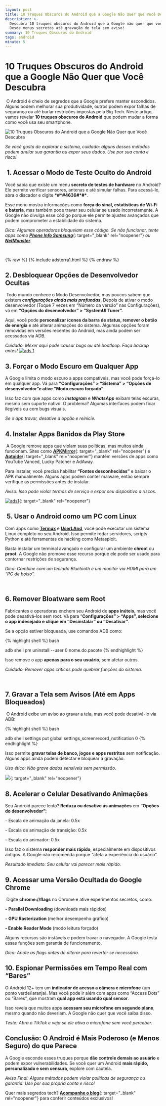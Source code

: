 ```yaml
---
layout: post
title: 10 Truques Obscuros do Android que a Google Não Quer que Você Descubra
description: >-
  Descubra 10 truques obscuros do Android que a Google não quer que você saiba.
  Desde menus secretos até gravação de tela sem aviso!
summary: 10 Truques Obscuros do Android
tags: android
minute: 5
---
```

# 10 Truques Obscuros do Android que a Google Não Quer que Você Descubra

&nbsp;O Android é cheio de segredos que a Google prefere manter escondidos. Alguns podem melhorar sua produtividade, outros podem expor falhas de segurança ou até burlar restrições impostas pela Big Tech. Neste artigo, vamos revelar **10 truques obscuros do Android** que podem mudar a forma como você usa seu smartphone.

![10 Truques Obscuros do Android que a Google Não Quer que Você Descubra](https://i.imgur.com/QRjRf6G.png)

*Se você gosta de explorar o sistema, cuidado: alguns desses métodos podem anular sua garantia ou expor seus dados. Use por sua conta e risco!*

## &nbsp;1. Acessar o Modo de Teste Oculto do Android

Você sabia que existe um menu **secreto de testes de hardware** no Android? Ele permite verificar sensores, antenas e até simular falhas. Para acessá-lo, abra o discador e digite **\*#\*#4636#\*#\***.

Esse menu mostra informações como **força do sinal, estatísticas de Wi-Fi e bateria**, mas também pode travar seu celular se usado incorretamente. A Google não divulga esse código porque ele permite ajustes avançados que podem comprometer a estabilidade do sistema.

*Dica: Algumas operadoras bloqueiam esse código. Se não funcionar, tente apps como* [***Phone Info Samsung***](https://play.google.com/store/apps/details?id=io.uax.phoneinfo&amp;hl=en-US&amp;pli=1){: target="_blank" rel="noopener"} *ou* [***NetMonster***](https://play.google.com/store/apps/details?id=cz.mroczis.netmonster&amp;hl=en-US)*.*&nbsp;

&nbsp;

{% raw %}
{% include adsterra1.html %}
{% endraw %}

## 2\. Desbloquear Opções de Desenvolvedor Ocultas

&nbsp;Todo mundo conhece o  Modo Desenvolvedor, mas poucos sabem que existem ***configurações ainda mais profundas***. Depois de ativar o modo desenvolvedor (Toque 7 vezes em “Número da versão” nas Configurações), vá em **“Opções do desenvolvedor” &gt; “SystemUI Tuner”.**

Aqui, você pode **personalizar ícones da barra de status, remover o botão de energia** e até alterar animações do sistema. Algumas opções foram removidas em versões recentes do Android, mas ainda podem ser acessadas via ADB.

*Cuidado: Mexer aqui pode causar bugs ou até bootloop. Faça backup antes!*&nbsp;[![ads 1](/uploads/banner-1.gif)](https://cl1ca.com/vagas-de-emprego-br)

## 3\. Forçar o Modo Escuro em Qualquer App

A Google limita o modo escuro a apps compatíveis, mas você pode forçá-lo em qualquer app. Vá para **“Configurações” &gt; “Sistema” &gt; “Opções de desenvolvedor”e ative “Modo escuro forçado”**.

Isso faz com que apps como ***Instagram*** e ***WhatsApp*** exibam telas escuras, mesmo sem suporte nativo. O problema? Algumas interfaces podem ficar ilegíveis ou com bugs visuais.

*Se o app travar, desative a opção e reinicie.*

## 4\. Instalar Apps Banidos da Play Store

&nbsp;A Google remove apps que violam suas políticas, mas muitos ainda funcionam. Sites como [**APKMirror**](https://www.apkmirror.com/){: target="_blank" rel="noopener"} e [**Aptoide**](https://aptoide.br.aptoide.com/app){: target="_blank" rel="noopener"} mantêm versões de apps como YouTube Vanced, Lucky Patcher e AdAway.

Para instalar, você precisa habilitar **“Fontes desconhecidas”** e baixar o APK manualmente. Alguns apps podem conter malware, então sempre verifique as permissões antes de instalar.

*Aviso: Isso pode violar termos de serviço e expor seu dispositivo a riscos.*

[![ads1](/uploads/banner-1.gif)](https://cl1ca.com/vagas-de-emprego-br){: target="_blank" rel="noopener"}

## &nbsp;5. Usar o Android como um PC com Linux

Com apps como [**Termux**](https://termux.dev/en/) e [**UserLAnd**](https://play.google.com/store/apps/details?id=tech.ula&amp;hl=pt-BR), você pode executar um sistema Linux completo no seu Android. Isso permite rodar servidores, scripts Python e até ferramentas de hacking como Metasploit.

Basta instalar um terminal avançado e configurar um ambiente **chroo**t ou **proot**. A Google não promove esse recurso porque ele pode ser usado para contornar restrições de segurança.

*Dica: Combine com um teclado Bluetooth e um monitor via HDMI para um “PC de bolso”.*

&nbsp;

## 6\. Remover Bloatware sem Root

Fabricantes e operadoras enchem seu Android de **apps inúteis**, mas você pode desativá-los sem root. Vá para “**Configurações” &gt; “Apps”, selecione o app indesejado e clique em “Desinstalar” ou “Desativar”**.

Se a opção estiver bloqueada, use comandos ADB como:

{% highlight shell %}
bash

adb shell pm uninstall --user 0 nome.do.pacote
{% endhighlight %}

Isso remove o app **apenas para o seu usuário**, sem afetar outros.

*Cuidado: Remover apps críticos pode quebrar funções do sistema.*

&nbsp;

## 7\. Gravar a Tela sem Avisos (Até em Apps Bloqueados)

&nbsp;O Android exibe um aviso ao gravar a tela, mas você pode desativá-lo via ADB:

{% highlight shell %}
bash

adb shell settings put global settings_screenrecord_notification 0
{% endhighlight %}

Isso permite **gravar telas de banco, jogos e apps restritos** sem notificação. Alguns apps ainda podem detectar e bloquear a gravação.

*Uso ético: Não grave dados sensíveis sem permissão.*

[![](/uploads/banner-1.gif)](https://cl1ca.com/vagas-de-emprego-br){: target="_blank" rel="noopener"}

## 8\. Acelerar o Celular Desativando Animações

Seu Android parece lento? **Reduza ou desative as animações** em **“Opções do desenvolvedor”:**

\- Escala de animação da janela: 0.5x

\- Escala de animação de transição: 0.5x

\- Escala do animador: 0.5x

Isso faz o sistema **responder mais rápido**, especialmente em dispositivos antigos. A Google não recomenda porque “afeta a experiência do usuário”.

*Resultado imediato: Seu celular vai parecer mais rápido.*

## 9\. Acessar uma Versão Ocultada do Google Chrome

&nbsp;Digite **chrome://flags** no Chrome e ative experimentos secretos, como:

**\-** **Parallel Downloading** (downloads mais rápidos)

**\-** **GPU Rasterization** (melhor desempenho gráfico)

**\- Enable Reader Mode** (modo leitura forçado)

Alguns recursos são instáveis e podem travar o navegador. A Google testa essas funções sem garantia de funcionamento.

*Dica: Anote as flags antes de alterar para reverter se necessário.*

## 10\. Espionar Permissões em Tempo Real com “Bares”

O Android 12+ tem um **indicador de acesso a câmera e microfone** (um ponto verde/laranja). Mas você pode ir além com apps como “Access Dots” ou “Bares”, que mostram **qual app está usando qual sensor**.

Isso revela que muitos apps **acessam seu microfone em segundo plano**, mesmo quando não deveriam. A Google não quer que você saiba disso.

*Teste: Abra o TikTok e veja se ele ativa o microfone sem você perceber.*

## Conclusão: O Android é Mais Poderoso (e Menos Seguro) do que Parece&nbsp;

A Google esconde esses truques porque **dão controle demais ao usuário** e podem expor vulnerabilidades. Se você quer um Android **mais rápido, personalizado e sem censura**, explore com cautela.

*Aviso Final: Alguns métodos podem violar políticas de segurança ou garantia. Use por sua própria conta e risco!*

Quer mais segredos tech? [**Acompanhe o blog**](https://casadosnerds.github.io/){: target="_blank" rel="noopener"} para conferir conteúdos exclusivos!